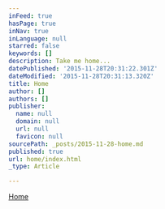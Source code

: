 ```yaml
---
inFeed: true
hasPage: true
inNav: true
inLanguage: null
starred: false
keywords: []
description: Take me home...
datePublished: '2015-11-28T20:31:22.301Z'
dateModified: '2015-11-28T20:31:13.320Z'
title: Home
author: []
authors: []
publisher:
  name: null
  domain: null
  url: null
  favicon: null
sourcePath: _posts/2015-11-28-home.md
published: true
url: home/index.html
_type: Article

---
```

[Home][0]

[0]: https://thegrid.ai/simpletwist/
